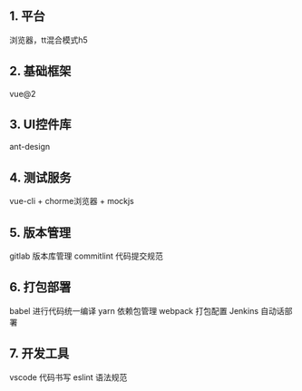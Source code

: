 ## 1. 平台
浏览器，tt混合模式h5

## 2. 基础框架
vue@2 

## 3. UI控件库
ant-design

## 4. 测试服务
vue-cli + chorme浏览器 + mockjs

## 5. 版本管理
gitlab 版本库管理
commitlint 代码提交规范

## 6. 打包部署
babel 进行代码统一编译
yarn 依赖包管理
webpack 打包配置
Jenkins 自动话部署

## 7. 开发工具
vscode 代码书写
eslint 语法规范
